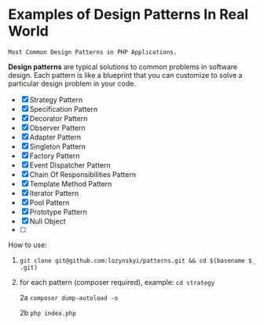 # Examples of Design Patterns In Real World
    Most Common Design Patterns in PHP Applications.

**Design patterns** are typical solutions to common problems
in software design. Each pattern is like a blueprint
that you can customize to solve a particular
design problem in your code.

- [x] Strategy Pattern
- [x] Specification Pattern
- [x] Decorator Pattern
- [x] Observer Pattern
- [x] Adapter Pattern
- [x] Singleton Pattern
- [x] Factory Pattern
- [x] Event Dispatcher Pattern
- [x] Chain Of Responsibilities Pattern
- [x] Template Method Pattern
- [x] Iterator Pattern
- [x] Pool Pattern
- [x] Prototype Pattern
- [x] Null Object
- [ ] 




How to use:

1. `git clone git@github.com:lozynskyi/patterns.git && cd $(basename $_ .git)`
2. for each pattern (composer required), example: `cd strategy`

    2a `composer dump-autoload -o`
    
    2b `php index.php`
